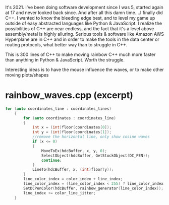 It's 2021. I've been doing software development since I was 5, started again at 17 and never looked back since. And after all this damn time....I finally did C++. I wanted to know the bleeding edge best, and to level my game up outside of easy abstracted languages like Python & JavaScript. I realize the possibilities of C++ are near endless, and the fact that it's a level above assembly/metal is highly alluring. Serious tools & software like Amazon AWS Hyperplane are in C++ and in order to make the tools in the data center or routing protocols, what better way than to struggle in C++. 

This is 300 lines of C++ to make moving rainbow C++ much more faster than anything in Python & JavaScript. Worth the struggle.

Interesting ideas is to have the mouse influence the waves, or to make other moving plots/shapes

# rainbow_waves.cpp (excerpt)

```cpp
for (auto coordinates_line : coordinates_lines)
    {    
        for (auto coordinates : coordinates_line)
        {
            int x = (int)floor(coordinates[0]);
            int y = (int)floor(coordinates[1]);
            //remove the horizontal line, only show cosine waves
            if (x <= 0)
            {
                MoveToEx(hdcBuffer, x, y, 0);
                SelectObject(hdcBuffer, GetStockObject(DC_PEN));
                continue;
            }
            LineTo(hdcBuffer, x, (int)floor(y));
        }
        line_color_index = color_index + line_index;
        line_color_index = (line_color_index < 255) ? line_color_index : 0;
        SetDCPenColor(hdcBuffer, rainbow_generator(line_color_index));
        line_index += color_line_jitter;
    }
```
